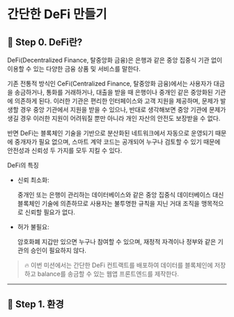 # 간단한 DeFi 만들기

## 🚩 Step 0. DeFi란?

DeFi(Decentralized Finance, 탈중앙화 금융)은 은행과 같은 중앙 집중식 기관 없이 이용할 수 있는 다양한 금융 상품 및 서비스를 말한다.

기존 전통적 방식인 CeFi(Centralized Finance, 탈중앙화 금융)에서는 사용자가 대금을 송금하거나, 통화를 거래하거나, 대출을 받을 때 은행이나 중개인 같은 중앙화된 기관에 의존하게 된다. 이러한 기관은 편리한 인터페이스와 고객 지원을 제공하며, 문제가 발생할 경우 중앙 기관에서 지원을 받을 수 있으나, 반대로 생각해보면 중앙 기관에 문제가 생길 경우 이러한 지원이 어려워질 뿐만 아니라 개인 자산의 안전도 보장받을 수 없다.

반면 DeFi는 블록체인 기술을 기반으로 분산화된 네트워크에서 자동으로 운영되기 때문에 중개자가 필요 없으며, 스마트 계약 코드는 공개되어 누구나 검토할 수 있기 때문에 안전성과 신뢰성 두 가지를 모두 지킬 수 있다.

DeFi의 특징

- 신뢰 최소화:

  중개인 또는 은행이 관리하는 데이터베이스와 같은 중앙 집중식 데이터베이스 대신 블록체인 기술에 의존하므로 사용자는 불투명한 규칙을 지닌 거대 조직을 맹목적으로 신뢰할 필요가 없다.

- 허가 불필요: 
  
  암호화폐 지갑만 있으면 누구나 참여할 수 있으며, 재정적 자격이나 정부와 같은 기관의 승인이 필요하지 않다.


> 🔥 이번 미션에서는 간단한 DeFi 컨트랙트를 배포하여 데이터를 블록체인에 저장하고 balance를 송금할 수 있는 웹앱 프론트엔드를 제작한다.

---

## 🚩 Step 1. 환경

